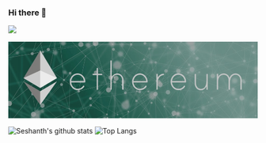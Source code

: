 ### Hi there 👋 

![](https://komarev.com/ghpvc/?username=seshanthS&color=green)

![ethereum Banner](https://github.com/seshanthS/seshanthS/blob/master/banner-min.jpg)

![Seshanth's github stats](https://github-readme-stats.vercel.app/api?username=seshanthS&count_private=true&show_icons=true&theme=vue&hide_border=true&show_owner=true&count_private=true)
![Top Langs](https://github-readme-stats.vercel.app/api/top-langs/?username=seshanthS&hide=shaderlab)


<!--
**seshanthS/seshanthS** is a ✨ _special_ ✨ repository because its `README.md` (this file) appears on your GitHub profile.

Here are some ideas to get you started:

- 🔭 I’m currently working on ...
- 🌱 I’m currently learning ...
- 👯 I’m looking to collaborate on ...
- 🤔 I’m looking for help with ...
- 💬 Ask me about ...
- 📫 How to reach me: ...
- 😄 Pronouns: ...
- ⚡ Fun fact: ...
-->
 
